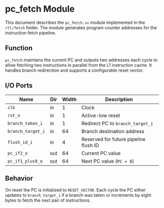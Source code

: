 # pc_fetch Module

This document describes the `pc_fetch.sv` module implemented in the `rtl/fetch`
folder. The module generates program counter addresses for the instruction
fetch pipeline.

## Function

`pc_fetch` maintains the current PC and outputs two addresses each cycle to
allow fetching two instructions in parallel from the L1 instruction cache. It
handles branch redirection and supports a configurable reset vector.

## I/O Ports

| Name              | Dir   | Width | Description                              |
|-------------------|-------|-------|------------------------------------------|
| `clk`             | in    | 1     | Clock                                    |
| `rst_n`           | in    | 1     | Active-low reset                         |
| `branch_taken_i`  | in    | 1     | Redirect PC to `branch_target_i`         |
| `branch_target_i` | in    | 64    | Branch destination address               |
| `flush_id_i`      | in    | 4     | Reserved for future pipeline flush ID    |
| `pc_if2_o`        | out   | 64    | Current PC value                         |
| `pc_if1_plus8_o`  | out   | 64    | Next PC value (`PC + 8`)                 |

## Behavior

On reset the PC is initialized to `RESET_VECTOR`. Each cycle the PC either
updates to `branch_target_i` if a branch was taken or increments by eight bytes
to fetch the next pair of instructions.

